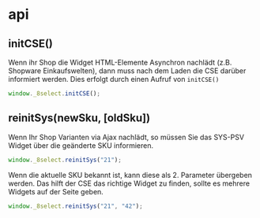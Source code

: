 # api

## initCSE\(\)

Wenn ihr Shop die Widget HTML-Elemente Asynchron nachlädt \(z.B. Shopware Einkaufswelten\), dann muss nach dem Laden die CSE darüber informiert werden. Dies erfolgt durch einen Aufruf von `initCSE()`

```javascript
window._8select.initCSE();
```

## reinitSys\(newSku, \[oldSku\]\)

Wenn Ihr Shop Varianten via Ajax nachlädt, so müssen Sie das SYS-PSV Widget über die geänderte SKU informieren.

```javascript
window._8select.reinitSys("21");
```

Wenn die aktuelle SKU bekannt ist, kann diese als 2. Parameter übergeben werden. Das hilft der CSE das richtige Widget zu finden, sollte es mehrere Widgets auf der Seite geben.

```javascript
window._8select.reinitSys("21", "42");
```

